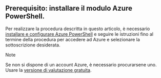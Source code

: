 ## Prerequisito: installare il modulo Azure PowerShell.
Per realizzare la procedura descritta in questo articolo, è necessario [installare e configurare Azure PowerShell](../articles/powershell-install-configure.md) e seguire le istruzioni fino al termine della procedura per accedere ad Azure e selezionare la sottoscrizione desiderata.

> [!NOTE]
> Se non si dispone di un account Azure, è necessario procurarsene uno. Usare la [versione di valutazione gratuita](../articles/active-directory/sign-up-organization.md).
> 
> 

<!---HONumber=AcomDC_0224_2016-->